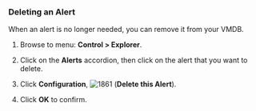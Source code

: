 ### Deleting an Alert

When an alert is no longer needed, you can remove it from your VMDB.

1.  Browse to menu: **Control > Explorer**.

2.  Click on the **Alerts** accordion, then click on the alert that you
    want to delete.

3.  Click **Configuration**,
    ![1861](../images/1861.png) (**Delete this Alert**).

4.  Click **OK** to confirm.
